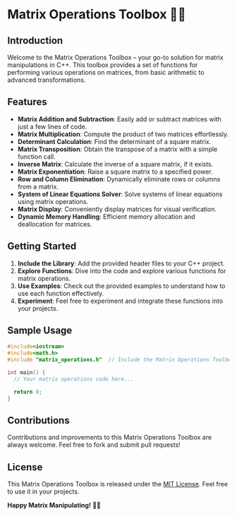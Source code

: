 # Matrix Operations Toolbox 🧮💡

## Introduction
Welcome to the Matrix Operations Toolbox – your go-to solution for matrix manipulations in C++. This toolbox provides a set of functions for performing various operations on matrices, from basic arithmetic to advanced transformations.

## Features
- **Matrix Addition and Subtraction**: Easily add or subtract matrices with just a few lines of code.
- **Matrix Multiplication**: Compute the product of two matrices effortlessly.
- **Determinant Calculation**: Find the determinant of a square matrix.
- **Matrix Transposition**: Obtain the transpose of a matrix with a simple function call.
- **Inverse Matrix**: Calculate the inverse of a square matrix, if it exists.
- **Matrix Exponentiation**: Raise a square matrix to a specified power.
- **Row and Column Elimination**: Dynamically eliminate rows or columns from a matrix.
- **System of Linear Equations Solver**: Solve systems of linear equations using matrix operations.
- **Matrix Display**: Conveniently display matrices for visual verification.
- **Dynamic Memory Handling**: Efficient memory allocation and deallocation for matrices.

## Getting Started
1. **Include the Library**: Add the provided header files to your C++ project.
2. **Explore Functions**: Dive into the code and explore various functions for matrix operations.
3. **Use Examples**: Check out the provided examples to understand how to use each function effectively.
4. **Experiment**: Feel free to experiment and integrate these functions into your projects.

## Sample Usage
```cpp
#include<iostream>
#include<math.h>
#include "matrix_operations.h"  // Include the Matrix Operations Toolbox

int main() {
  // Your matrix operations code here...

  return 0;
}
```

## Contributions
Contributions and improvements to this Matrix Operations Toolbox are always welcome. Feel free to fork and submit pull requests!

## License
This Matrix Operations Toolbox is released under the [MIT License](LICENSE). Feel free to use it in your projects.

**Happy Matrix Manipulating!** 🚀🔢
